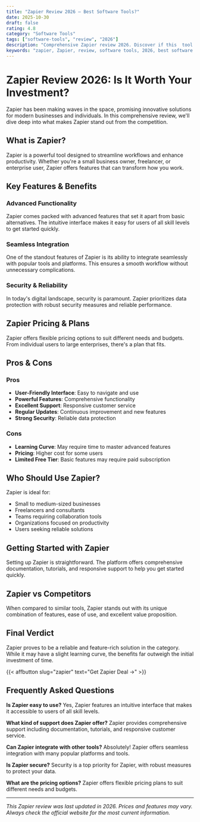 ```yaml
---
title: "Zapier Review 2026 – Best Software Tools?"
date: 2025-10-30
draft: false
rating: 4.8
category: "Software Tools"
tags: ["software-tools", "review", "2026"]
description: "Comprehensive Zapier review 2026. Discover if this  tool is the best choice for your needs."
keywords: "zapier, Zapier, review, software tools, 2026, best software tools"
---
```


# Zapier Review 2026: Is It Worth Your Investment?

Zapier has been making waves in the  space, promising innovative solutions for modern businesses and individuals. In this comprehensive review, we'll dive deep into what makes Zapier stand out from the competition.

## What is Zapier?

Zapier is a powerful  tool designed to streamline workflows and enhance productivity. Whether you're a small business owner, freelancer, or enterprise user, Zapier offers features that can transform how you work.

## Key Features & Benefits

### Advanced Functionality
Zapier comes packed with advanced features that set it apart from basic alternatives. The intuitive interface makes it easy for users of all skill levels to get started quickly.

### Seamless Integration
One of the standout features of Zapier is its ability to integrate seamlessly with popular tools and platforms. This ensures a smooth workflow without unnecessary complications.

### Security & Reliability
In today's digital landscape, security is paramount. Zapier prioritizes data protection with robust security measures and reliable performance.

## Zapier Pricing & Plans

Zapier offers flexible pricing options to suit different needs and budgets. From individual users to large enterprises, there's a plan that fits.

## Pros & Cons

### Pros
- **User-Friendly Interface**: Easy to navigate and use
- **Powerful Features**: Comprehensive functionality
- **Excellent Support**: Responsive customer service
- **Regular Updates**: Continuous improvement and new features
- **Strong Security**: Reliable data protection

### Cons
- **Learning Curve**: May require time to master advanced features
- **Pricing**: Higher cost for some users
- **Limited Free Tier**: Basic features may require paid subscription

## Who Should Use Zapier?

Zapier is ideal for:
- Small to medium-sized businesses
- Freelancers and consultants
- Teams requiring collaboration tools
- Organizations focused on productivity
- Users seeking reliable  solutions

## Getting Started with Zapier

Setting up Zapier is straightforward. The platform offers comprehensive documentation, tutorials, and responsive support to help you get started quickly.

## Zapier vs Competitors

When compared to similar tools, Zapier stands out with its unique combination of features, ease of use, and excellent value proposition.

## Final Verdict

Zapier proves to be a reliable and feature-rich solution in the  category. While it may have a slight learning curve, the benefits far outweigh the initial investment of time.

{{< affbutton slug="zapier" text="Get Zapier Deal →" >}}

## Frequently Asked Questions

**Is Zapier easy to use?**
Yes, Zapier features an intuitive interface that makes it accessible to users of all skill levels.

**What kind of support does Zapier offer?**
Zapier provides comprehensive support including documentation, tutorials, and responsive customer service.

**Can Zapier integrate with other tools?**
Absolutely! Zapier offers seamless integration with many popular platforms and tools.

**Is Zapier secure?**
Security is a top priority for Zapier, with robust measures to protect your data.

**What are the pricing options?**
Zapier offers flexible pricing plans to suit different needs and budgets.

---

*This Zapier review was last updated in 2026. Prices and features may vary. Always check the official website for the most current information.*
